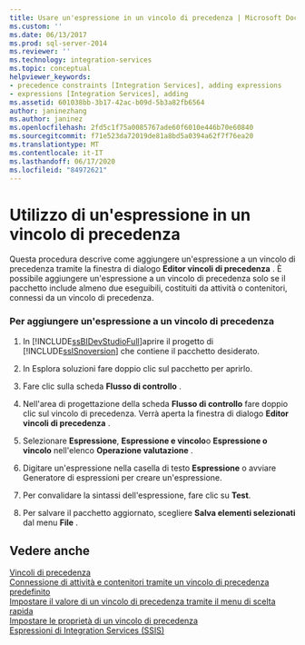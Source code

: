 ```yaml
---
title: Usare un'espressione in un vincolo di precedenza | Microsoft Docs
ms.custom: ''
ms.date: 06/13/2017
ms.prod: sql-server-2014
ms.reviewer: ''
ms.technology: integration-services
ms.topic: conceptual
helpviewer_keywords:
- precedence constraints [Integration Services], adding expressions
- expressions [Integration Services], adding
ms.assetid: 601038bb-3b17-42ac-b09d-5b3a82fb6564
author: janinezhang
ms.author: janinez
ms.openlocfilehash: 2fd5c1f75a0085767ade60f6010e446b70e60840
ms.sourcegitcommit: f71e523da72019de81a8bd5a0394a62f7f76ea20
ms.translationtype: MT
ms.contentlocale: it-IT
ms.lasthandoff: 06/17/2020
ms.locfileid: "84972621"
---
```

# <a name="use-an-expression-in-a-precedence-constraint"></a>Utilizzo di un'espressione in un vincolo di precedenza
  Questa procedura descrive come aggiungere un'espressione a un vincolo di precedenza tramite la finestra di dialogo **Editor vincoli di precedenza** . È possibile aggiungere un'espressione a un vincolo di precedenza solo se il pacchetto include almeno due eseguibili, costituiti da attività o contenitori, connessi da un vincolo di precedenza.  
  
### <a name="to-add-an-expression-to-a-precedence-constraint"></a>Per aggiungere un'espressione a un vincolo di precedenza  
  
1.  In [!INCLUDE[ssBIDevStudioFull](../includes/ssbidevstudiofull-md.md)]aprire il progetto di [!INCLUDE[ssISnoversion](../includes/ssisnoversion-md.md)] che contiene il pacchetto desiderato.  
  
2.  In Esplora soluzioni fare doppio clic sul pacchetto per aprirlo.  
  
3.  Fare clic sulla scheda **Flusso di controllo** .  
  
4.  Nell'area di progettazione della scheda **Flusso di controllo** fare doppio clic sul vincolo di precedenza. Verrà aperta la finestra di dialogo **Editor vincoli di precedenza** .  
  
5.  Selezionare **Espressione**, **Espressione e vincolo**o **Espressione o vincolo** nell'elenco **Operazione valutazione** .  
  
6.  Digitare un'espressione nella casella di testo **Espressione** o avviare Generatore di espressioni per creare un'espressione.  
  
7.  Per convalidare la sintassi dell'espressione, fare clic su **Test**.  
  
8.  Per salvare il pacchetto aggiornato, scegliere **Salva elementi selezionati** dal menu **File** .  
  
## <a name="see-also"></a>Vedere anche  
 [Vincoli di precedenza](control-flow/precedence-constraints.md)   
 [Connessione di attività e contenitori tramite un vincolo di precedenza predefinito](../../2014/integration-services/connect-tasks-and-containers-by-using-a-default-precedence-constraint.md)   
 [Impostare il valore di un vincolo di precedenza tramite il menu di scelta rapida](../../2014/integration-services/set-the-value-of-a-precedence-constraint-by-using-the-shortcut-menu.md)   
 [Impostare le proprietà di un vincolo di precedenza](../../2014/integration-services/set-the-properties-of-a-precedence-constraint.md)   
 [Espressioni di Integration Services &#40;SSIS&#41;](expressions/integration-services-ssis-expressions.md)  
  
  
